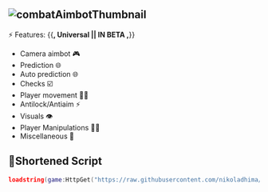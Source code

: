 ## ![combatAimbotThumbnail](https://github.com/user-attachments/assets/6eb77294-5505-438e-be05-1615ffd421ce)

⚡ Features:
{{__, Universal || IN BETA ,__}}
- Camera aimbot 🎮
- Prediction 🌐
- Auto prediction 🌐
- Checks ☑️
- Player movement 🏃‍♂️
- Antilock/Antiaim ⚡
- Visuals 👁️
- Player Manipulations 🏃‍♂️
- Miscellaneous 👾

## 🔌Shortened Script
```lua
loadstring(game:HttpGet("https://raw.githubusercontent.com/nikoladhima/Combat/refs/heads/main/CombatAimbot"))()
```
<br/>
